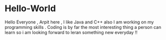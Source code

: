 # Hello-World

Hello Everyone , Arpit here , I like Java and C++ also I am working on my programming skills .
Coding is by far the most interesting thing a person can learn so i am looking forward to leran something new everyday !!
